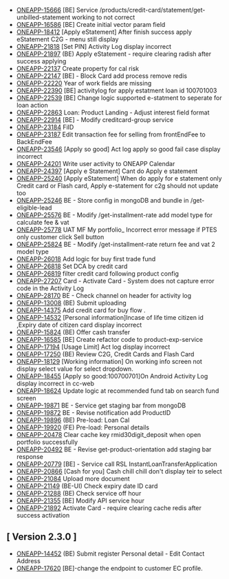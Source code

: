 
* [ONEAPP-15666](https://jira.tau2904.com/browse/ONEAPP-15666) [BE] Service /products/credit-card/statement/get-unbilled-statement working to not correct
* [ONEAPP-16586](https://jira.tau2904.com/browse/ONEAPP-16586) [BE] Create initial vector param field
* [ONEAPP-18412](https://jira.tau2904.com/browse/ONEAPP-18412) [Apply eStatement] After finish success apply eStatement C2G - menu still display
* [ONEAPP-21818](https://jira.tau2904.com/browse/ONEAPP-21818) [Set PIN] Activity Log display incorrect
* [ONEAPP-21897](https://jira.tau2904.com/browse/ONEAPP-21897) (BE) Apply eStatement - require clearing radish after success applying
* [ONEAPP-22137](https://jira.tau2904.com/browse/ONEAPP-22137) Create property for cal risk
* [ONEAPP-22147](https://jira.tau2904.com/browse/ONEAPP-22147) [BE] - Block Card add process remove redis
* [ONEAPP-22220](https://jira.tau2904.com/browse/ONEAPP-22220) Year of work fields are missing
* [ONEAPP-22390](https://jira.tau2904.com/browse/ONEAPP-22390) [BE] activitylog for apply estatment loan id 100701003
* [ONEAPP-22539](https://jira.tau2904.com/browse/ONEAPP-22539) [BE] Change logic supported e-statment to seperate for loan action
* [ONEAPP-22863](https://jira.tau2904.com/browse/ONEAPP-22863) Loan: Product Landing - Adjust interest field format
* [ONEAPP-22914](https://jira.tau2904.com/browse/ONEAPP-22914) [BE] - Modify creditcard-group service
* [ONEAPP-23184](https://jira.tau2904.com/browse/ONEAPP-23184) FiID
* [ONEAPP-23187](https://jira.tau2904.com/browse/ONEAPP-23187) Edit transaction fee for selling from frontEndFee to BackEndFee
* [ONEAPP-23546](https://jira.tau2904.com/browse/ONEAPP-23546) [Apply so good] Act log apply so good fail case display incorrect
* [ONEAPP-24201](https://jira.tau2904.com/browse/ONEAPP-24201) Write user activity to ONEAPP Calendar
* [ONEAPP-24397](https://jira.tau2904.com/browse/ONEAPP-24397) [Apply e Statement] Cant do Apply e statement
* [ONEAPP-25240](https://jira.tau2904.com/browse/ONEAPP-25240) [Apply eStatement] When do apply for e statement only Credit card or Flash card, Apply e-statement for c2g should not update too
* [ONEAPP-25246](https://jira.tau2904.com/browse/ONEAPP-25246) BE - Store config in mongoDB and bundle in /get-eligible-lead
* [ONEAPP-25576](https://jira.tau2904.com/browse/ONEAPP-25576) BE - Modify /get-installment-rate add model type for calculate fee & vat
* [ONEAPP-25778](https://jira.tau2904.com/browse/ONEAPP-25778) UAT MF My portfolio_ Incorrect error message if PTES only customer click Sell button
* [ONEAPP-25824](https://jira.tau2904.com/browse/ONEAPP-25824) BE - Modify /get-installment-rate return fee and vat 2 model type
* [ONEAPP-26018](https://jira.tau2904.com/browse/ONEAPP-26018) Add logic for buy first trade fund
* [ONEAPP-26818](https://jira.tau2904.com/browse/ONEAPP-26818) Set DCA by credit card
* [ONEAPP-26819](https://jira.tau2904.com/browse/ONEAPP-26819) filter credit card following product config
* [ONEAPP-27207](https://jira.tau2904.com/browse/ONEAPP-27207) Card - Activate Card - System does not capture error code in the Activity Log
* [ONEAPP-28170](https://jira.tau2904.com/browse/ONEAPP-28170) BE - Check channel on header for activity log
* [ONEAPP-13008](https://jira.tau2904.com/browse/ONEAPP-13008) (BE) Submit uploading
* [ONEAPP-14375](https://jira.tau2904.com/browse/ONEAPP-14375) Add credit card for buy flow .
* [ONEAPP-14532](https://jira.tau2904.com/browse/ONEAPP-14532) [Personal information]Incase of life time citizen id ,Expiry date of citizen card display incorrect
* [ONEAPP-15824](https://jira.tau2904.com/browse/ONEAPP-15824) (BE) Offer cash transfer
* [ONEAPP-16585](https://jira.tau2904.com/browse/ONEAPP-16585) [BE] Create refactor code to product-exp-service
* [ONEAPP-17194](https://jira.tau2904.com/browse/ONEAPP-17194) [Usage Limit] Act log display incorrect
* [ONEAPP-17250](https://jira.tau2904.com/browse/ONEAPP-17250) (BE) Review C2G, Credit Cards and Flash Card
* [ONEAPP-18129](https://jira.tau2904.com/browse/ONEAPP-18129) [Working information] On working info screen not display select value for select dropdown.
* [ONEAPP-18455](https://jira.tau2904.com/browse/ONEAPP-18455) [Apply so good:100700701]On Android Activity Log display incorrect in cc-web
* [ONEAPP-18624](https://jira.tau2904.com/browse/ONEAPP-18624) Update logic at recommended fund tab on search fund screen
* [ONEAPP-19871](https://jira.tau2904.com/browse/ONEAPP-19871) BE - Service get staging bar from mongoDB
* [ONEAPP-19872](https://jira.tau2904.com/browse/ONEAPP-19872) BE - Revise notification add ProductID
* [ONEAPP-19896](https://jira.tau2904.com/browse/ONEAPP-19896) (BE) Pre-load: Loan Cal
* [ONEAPP-19920](https://jira.tau2904.com/browse/ONEAPP-19920) (FE) Pre-load: Personal details
* [ONEAPP-20478](https://jira.tau2904.com/browse/ONEAPP-20478) Clear cache key rmid30digit_deposit when open portfolio successfully
* [ONEAPP-20492](https://jira.tau2904.com/browse/ONEAPP-20492) BE - Revise get-product-orientation add staging bar response
* [ONEAPP-20779](https://jira.tau2904.com/browse/ONEAPP-20779) [BE] - Service call RSL InstantLoanTransferApplication
* [ONEAPP-20866](https://jira.tau2904.com/browse/ONEAPP-20866) [Cash for you] Cash chill chill don't display teir to select
* [ONEAPP-21084](https://jira.tau2904.com/browse/ONEAPP-21084) Upload more document
* [ONEAPP-21149](https://jira.tau2904.com/browse/ONEAPP-21149) (BE-UI) Check expiry date ID card
* [ONEAPP-21288](https://jira.tau2904.com/browse/ONEAPP-21288) (BE) Check service off hour 
* [ONEAPP-21355](https://jira.tau2904.com/browse/ONEAPP-21355) [BE] Modify API service hour
* [ONEAPP-21892](https://jira.tau2904.com/browse/ONEAPP-21892) Activate Card - require clearing cache redis after success activation

## [ Version 2.3.0 ] ##

* [ONEAPP-14452](https://jira.tau2904.com/browse/ONEAPP-14452) (BE) Submit register Personal detail - Edit Contact Address
* [ONEAPP-17620](https://jira.tau2904.com/browse/ONEAPP-17620) [BE]-change the endpoint to customer EC profile.

